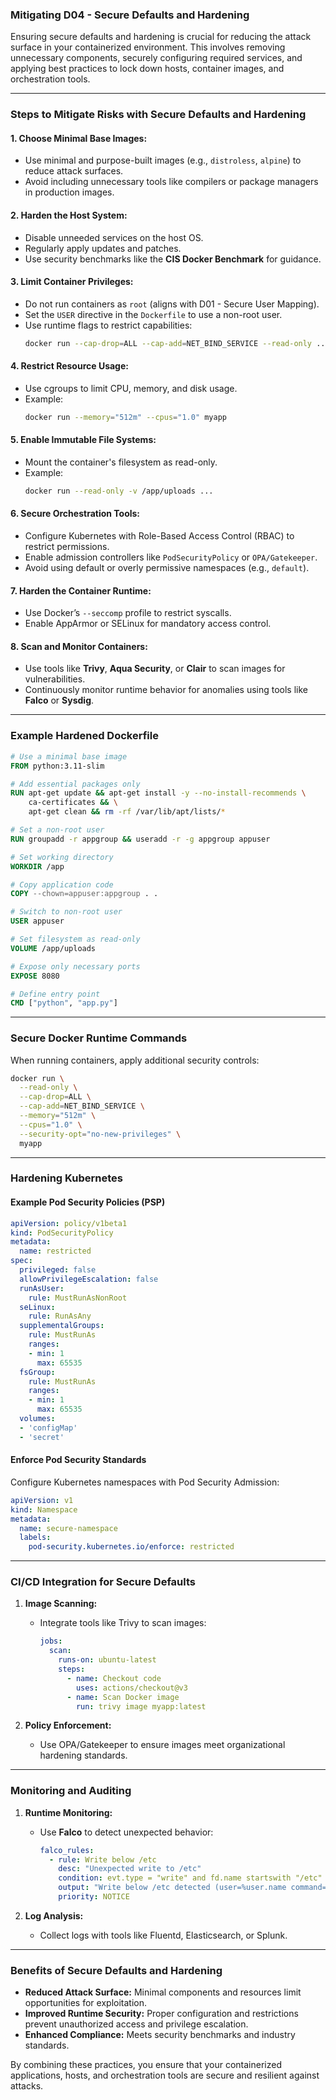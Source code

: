 ### Mitigating D04 - Secure Defaults and Hardening

Ensuring secure defaults and hardening is crucial for reducing the attack surface in your containerized environment. This involves removing unnecessary components, securely configuring required services, and applying best practices to lock down hosts, container images, and orchestration tools.

---

### Steps to Mitigate Risks with Secure Defaults and Hardening

#### 1. **Choose Minimal Base Images:**
   - Use minimal and purpose-built images (e.g., `distroless`, `alpine`) to reduce attack surfaces.
   - Avoid including unnecessary tools like compilers or package managers in production images.

#### 2. **Harden the Host System:**
   - Disable unneeded services on the host OS.
   - Regularly apply updates and patches.
   - Use security benchmarks like the **CIS Docker Benchmark** for guidance.

#### 3. **Limit Container Privileges:**
   - Do not run containers as `root` (aligns with D01 - Secure User Mapping).
   - Set the `USER` directive in the `Dockerfile` to use a non-root user.
   - Use runtime flags to restrict capabilities:
     ```bash
     docker run --cap-drop=ALL --cap-add=NET_BIND_SERVICE --read-only ...
     ```

#### 4. **Restrict Resource Usage:**
   - Use cgroups to limit CPU, memory, and disk usage.
   - Example:
     ```bash
     docker run --memory="512m" --cpus="1.0" myapp
     ```

#### 5. **Enable Immutable File Systems:**
   - Mount the container's filesystem as read-only.
   - Example:
     ```bash
     docker run --read-only -v /app/uploads ...
     ```

#### 6. **Secure Orchestration Tools:**
   - Configure Kubernetes with Role-Based Access Control (RBAC) to restrict permissions.
   - Enable admission controllers like `PodSecurityPolicy` or `OPA/Gatekeeper`.
   - Avoid using default or overly permissive namespaces (e.g., `default`).

#### 7. **Harden the Container Runtime:**
   - Use Docker’s `--seccomp` profile to restrict syscalls.
   - Enable AppArmor or SELinux for mandatory access control.

#### 8. **Scan and Monitor Containers:**
   - Use tools like **Trivy**, **Aqua Security**, or **Clair** to scan images for vulnerabilities.
   - Continuously monitor runtime behavior for anomalies using tools like **Falco** or **Sysdig**.

---

### Example Hardened Dockerfile

```dockerfile
# Use a minimal base image
FROM python:3.11-slim

# Add essential packages only
RUN apt-get update && apt-get install -y --no-install-recommends \
    ca-certificates && \
    apt-get clean && rm -rf /var/lib/apt/lists/*

# Set a non-root user
RUN groupadd -r appgroup && useradd -r -g appgroup appuser

# Set working directory
WORKDIR /app

# Copy application code
COPY --chown=appuser:appgroup . .

# Switch to non-root user
USER appuser

# Set filesystem as read-only
VOLUME /app/uploads

# Expose only necessary ports
EXPOSE 8080

# Define entry point
CMD ["python", "app.py"]
```

---

### Secure Docker Runtime Commands

When running containers, apply additional security controls:
```bash
docker run \
  --read-only \
  --cap-drop=ALL \
  --cap-add=NET_BIND_SERVICE \
  --memory="512m" \
  --cpus="1.0" \
  --security-opt="no-new-privileges" \
  myapp
```

---

### Hardening Kubernetes

#### Example Pod Security Policies (PSP)
```yaml
apiVersion: policy/v1beta1
kind: PodSecurityPolicy
metadata:
  name: restricted
spec:
  privileged: false
  allowPrivilegeEscalation: false
  runAsUser:
    rule: MustRunAsNonRoot
  seLinux:
    rule: RunAsAny
  supplementalGroups:
    rule: MustRunAs
    ranges:
    - min: 1
      max: 65535
  fsGroup:
    rule: MustRunAs
    ranges:
    - min: 1
      max: 65535
  volumes:
  - 'configMap'
  - 'secret'
```

#### Enforce Pod Security Standards
Configure Kubernetes namespaces with Pod Security Admission:
```yaml
apiVersion: v1
kind: Namespace
metadata:
  name: secure-namespace
  labels:
    pod-security.kubernetes.io/enforce: restricted
```

---

### CI/CD Integration for Secure Defaults

1. **Image Scanning:**
   - Integrate tools like Trivy to scan images:
     ```yaml
     jobs:
       scan:
         runs-on: ubuntu-latest
         steps:
           - name: Checkout code
             uses: actions/checkout@v3
           - name: Scan Docker image
             run: trivy image myapp:latest
     ```

2. **Policy Enforcement:**
   - Use OPA/Gatekeeper to ensure images meet organizational hardening standards.

---

### Monitoring and Auditing

1. **Runtime Monitoring:**
   - Use **Falco** to detect unexpected behavior:
     ```yaml
     falco_rules:
       - rule: Write below /etc
         desc: "Unexpected write to /etc"
         condition: evt.type = "write" and fd.name startswith "/etc"
         output: "Write below /etc detected (user=%user.name command=%proc.cmdline)"
         priority: NOTICE
     ```

2. **Log Analysis:**
   - Collect logs with tools like Fluentd, Elasticsearch, or Splunk.

---

### Benefits of Secure Defaults and Hardening

- **Reduced Attack Surface:** Minimal components and resources limit opportunities for exploitation.
- **Improved Runtime Security:** Proper configuration and restrictions prevent unauthorized access and privilege escalation.
- **Enhanced Compliance:** Meets security benchmarks and industry standards.

By combining these practices, you ensure that your containerized applications, hosts, and orchestration tools are secure and resilient against attacks.